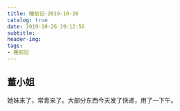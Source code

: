 ```yaml
---
title: 睡前记-2019-10-26
catalog: true
date: 2019-10-26 19:12:56
subtitle:
header-img:
tags:
- 睡前记
---
```


## 董小姐

她妹来了，常青来了。大部分东西今天发了快递，用了一下午。

